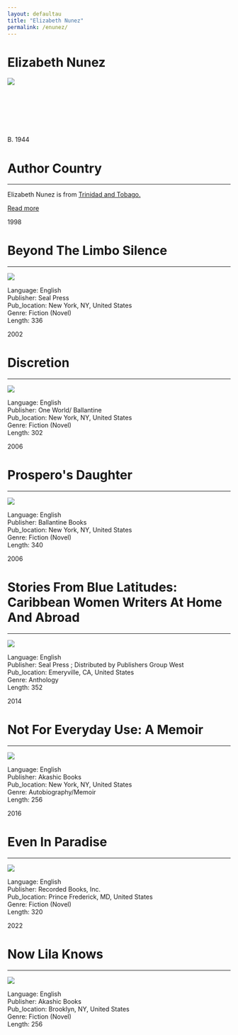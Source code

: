 ```yaml
---
layout: defaultau
title: "Elizabeth Nunez"
permalink: /enunez/
---
```

<!-- partial:index.partial.html -->
<div class="content">
    <h1>Elizabeth Nunez</h1>
    <div class="quote">
        <div><img src="https://encrypted-tbn2.gstatic.com/images?q=tbn:ANd9GcSx4iXRwDtFN85MujnFKs2BS3gkS2YKH4w_AJjWOIBT-9DhjjKz" class="logo"></div>
    </div>
    <div class="timeline">
        <div style="padding-bottom:100px;"></div>
        <div class="block">
            <div class="date right"><p class="right"> B. 1944 </p></div>
            <div class="dot"></div>
            <div class="left first">
            <div class="author_country">
                <h1>Author Country</h1><hr>
            <div class="aclocation"><p>Elizabeth Nunez is from <a href="{{ site.baseurl }}/3">Trinidad and Tobago.</a></p></div>
              <div class="acreadmore">  <a href="https://en.wikipedia.org/wiki/Elizabeth_Nunez">Read more</a></div>
            </div>
            </div>
        </div>
        <div class="block">
            <div class="date left"><p class="left">1998</p></div>
            <div class="dot"></div>
            <div class="right hide">
                <h1>Beyond The Limbo Silence</h1><hr>
                <p><img src="https://m.media-amazon.com/images/I/5187chLHAEL._SX332_BO1,204,203,200_.jpg"></p>
                <p>
                Language: English<br/>
                Publisher: Seal Press<br/>
                Pub_location: New York, NY, United States<br/>
                Genre: Fiction (Novel)<br/>
                Length: 336<br/>                   </p>
            </div>
        </div>
       <div class="block">
            <div class="date right"><p class="right">2002</p></div>
            <div class="dot"></div>
            <div class="left hide">
                <h1>Discretion</h1><hr>
                <p><img src="https://d1ldy8a769gy68.cloudfront.net/300/034/544/731/034544731X.jpg"></p>
                <p>
                Language: English<br/>
                Publisher: One World/ Ballantine<br/>
                Pub_location: New York, NY, United States<br/>
                Genre: Fiction (Novel)<br/>
                Length: 302<br/>                   </p>
            </div>
        </div>
       <div class="block">
            <div class="date left"><p class="left">2006</p></div>
            <div class="dot"></div>
            <div class="right hide">
                <h1>Prospero's Daughter</h1><hr>
                <p><img src="https://images-na.ssl-images-amazon.com/images/I/51xYJxBsquL.jpg"></p>
                <p>
                Language: English<br/>
                Publisher: Ballantine Books<br/>
                Pub_location: New York, NY, United States<br/>
                Genre: Fiction (Novel)<br/>
                Length: 340<br/>                   </p>
            </div>
        </div>
       <div class="block">
            <div class="date right"><p class="right">2006</p></div>
            <div class="dot"></div>
            <div class="left hide">
                <h1>Stories From Blue Latitudes: Caribbean Women Writers At Home And Abroad</h1><hr>
                <p><img src="https://encrypted-tbn3.gstatic.com/images?q=tbn:ANd9GcQ8xmZQp2dpojS5O5Ro0PkjQPPo1nK6qcN4nq8b-oawrH2oVze2"></p>
                <p>
                Language: English<br/>
                Publisher: Seal Press ; Distributed by Publishers Group West<br/>
                Pub_location: Emeryville, CA, United States<br/>
                Genre: Anthology<br/>
                Length: 352<br/>                   </p>
            </div>
        </div>
<div class="block">
            <div class="date left"><p class="left">2014</p></div>
            <div class="dot"></div>
            <div class="right hide">
                <h1>Not For Everyday Use: A Memoir</h1><hr>
                <p><img src="https://images-na.ssl-images-amazon.com/images/I/51ViZBHnUDL._SY291_BO1,204,203,200_QL40_ML2_.jpg"></p>
                <p>
                Language: English<br/>
                Publisher: Akashic Books<br/>
                Pub_location: New York, NY, United States<br/>
                Genre: Autobiography/Memoir<br/>
                Length: 256<br/>                   </p>
            </div>
        </div>
       <div class="block">
            <div class="date right"><p class="right">2016</p></div>
            <div class="dot"></div>
            <div class="left hide">
                <h1>Even In Paradise</h1><hr>
                <p><img src="https://m.media-amazon.com/images/I/51JTEGBqj+L._SY344_BO1,204,203,200_.jpg"></p>
                <p>
                Language: English<br/>
                Publisher: Recorded Books, Inc.<br/>
                Pub_location: Prince Frederick, MD, United States<br/>
                Genre: Fiction (Novel)<br/>
                Length: 320<br/>                   </p>
            </div>
        </div>
       <div class="block">
            <div class="date left"><p class="left">2022</p></div>
            <div class="dot"></div>
            <div class="right hide">
                <h1>Now Lila Knows</h1><hr>
                <p><img src="https://m.media-amazon.com/images/I/41YwtwUci1L._SX316_BO1,204,203,200_.jpg"></p>
                <p>
                Language: English<br/>
                Publisher: Akashic Books<br/>
                Pub_location: Brooklyn, NY, United States<br/>
                Genre: Fiction (Novel)<br/>
                Length: 256<br/>                   </p>
            </div>
        </div>
  <!-- partial -->
<script src='https://cdnjs.cloudflare.com/ajax/libs/jquery/3.1.1/jquery.min.js'></script><script  src="{{ site.baseurl }}/assets/js/authorscript.js"></script>